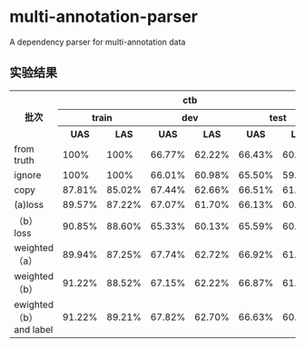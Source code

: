 # multi-annotation-parser
A dependency parser for multi-annotation data

## 实验结果
<table>
  <tr>
    <th rowspan="3">批次</th>
    <th colspan="6">ctb</th>
    <th colspan="6">hit</th>
    <th colspan="6">pmt</th>
    <th colspan="6">pmt2020重标</th>
  </tr >
  <tr>
    <th colspan="2">train</th>
    <th colspan="2">dev</th>
    <th colspan="2">test</th>
    <th colspan="2">train</th>
    <th colspan="2">dev</th>
    <th colspan="2">test</th>
    <th colspan="2">train</th>
    <th colspan="2">dev</th>
    <th colspan="2">test</th>
    <th colspan="2">train</th>
    <th colspan="2">dev</th>
    <th colspan="2">test</th>
  </tr >
  <tr>
    <th>UAS</th>
    <th>LAS</th>
    <th>UAS</th>
    <th>LAS</th>
    <th>UAS</th>
    <th>LAS</th>
    <th>UAS</th>
    <th>LAS</th>
    <th>UAS</th>
    <th>LAS</th>
    <th>UAS</th>
    <th>LAS</th>
    <th>UAS</th>
    <th>LAS</th>
    <th>UAS</th>
    <th>LAS</th>
    <th>UAS</th>
    <th>LAS</th>
    <th>UAS</th>
    <th>LAS</th>
    <th>UAS</th>
    <th>LAS</th>
    <th>UAS</th>
    <th>LAS</th>
  </tr>
  <tr>
    <td >from truth</td>
    <td>100%</td>
    <td>100%</td>
    <td>66.77%</td>
    <td>62.22%</td>
    <td>66.43%</td>
    <td>60.85%</td>
    <td>99.93%</td>
    <td>99.87%</td>
    <td>69.91%</td>
    <td>63.78%</td>
    <td>68.22%</td>
    <td>62.13%</td>
    <td>99.93%</td>
    <td>99.89%</td>
    <td>51.27%</td>
    <td>42.33%</td>
    <td>50.91%</td>
    <td>40.27%</td>
    <td>100%</td>
    <td>99.99%</td>
    <td>57.40%</td>
    <td>48.36%</td>
    <td>58.39%</td>
    <td>49.26%</td>
  </tr>
  <tr >
    <td>ignore</td>
    <td>100%</td>
    <td>100%</td>
    <td>66.01%</td>
    <td>60.98%</td>
    <td>65.50%</td>
    <td>59.64%</td>
    <td>99.97%</td>
    <td>99.97%</td>
    <td>69.29%</td>
    <td>62.74%</td>
    <td>68.01%</td>
    <td>61.51%</td>
    <td>99.98%</td>
    <td>99.96%</td>
    <td>47.86%</td>
    <td>38.58%</td>
    <td>47.81%</td>
    <td>37.32%</td>
    <td>100%</td>
    <td>99.99%</td>
    <td>55.29%</td>
    <td>44.71%</td>
    <td>53.89%</td>
    <td>44.48%</td>
    <td>80.45%</td>
  </tr>
   <tr >
    <td>copy</td>
    <td>87.81%</td>
    <td>85.02%</td>
    <td>67.44%</td>
    <td>62.66%</td>
    <td>66.51%</td>
    <td>61.13%</td>
    <td>88.46%</td>
    <td>84.93%</td>
    <td>68.95%</td>
    <td>62.39%</td>
    <td>67.96%</td>
    <td>61.71%</td>
    <td>80.91%</td>
    <td>75.09%</td>
    <td>50.96%</td>
    <td>41.12%</td>
    <td>49.51%</td>
    <td>38.83%</td>
    <td>80.45%</td>
    <td>74.40%</td>
    <td>53.67%</td>
    <td>41.58%</td>
    <td>53.07%</td>
    <td>41.89%</td>
  </tr>
  <tr >
    <td>(a)loss</td>
    <td>89.57%</td>
    <td>87.22%</td>
    <td>67.07%</td>
    <td>61.70%</td>
    <td>66.13%</td>
    <td>60.89%</td>
    <td>88.69%</td>
    <td>71.44%</td>
    <td>69.07%</td>
    <td>52.66%</td>
    <td>68.87%</td>
    <td>52.36%</td>
    <td>79.53%</td>
    <td>72.96%</td>
    <td>51.02%</td>
    <td>40.89%</td>
    <td>50.49%</td>
    <td>39.61%</td>
    <td>73.84%</td>
    <td>66.27%</td>
    <td>53.31%</td>
    <td>41.14%</td>
    <td>52.81%</td>
    <td>41.29%</td>
  </tr>
  <tr >
    <td>（b）loss</td>
    <td>90.85%</td>
    <td>88.60%</td>
    <td>65.33%</td>
    <td>60.13%</td>
    <td>65.59%</td>
    <td>60.40%</td>
    <td>91.20%</td>
    <td>71.79%</td>
    <td>69.87%</td>
    <td>53.03%</td>
    <td>68.89%</td>
    <td>51.91%</td>
    <td>81.91%</td>
    <td>75.37%</td>
    <td>50.96%</td>
    <td>41.00%</td>
    <td>50.63%</td>
    <td>39.57%</td>
    <td>74.62%</td>
    <td>65.96%</td>
    <td>52.41%</td>
    <td>41.62%</td>
    <td>54.50%</td>
    <td>43.13%</td>
  </tr>
  <tr>
    <td>weighted（a）</td>
    <td>89.94%</td>
    <td>87.25%</td>
    <td>67.74%</td>
    <td>62.72%</td>
    <td>66.92%</td>
    <td>61.47%</td>
    <td>89.00%</td>
    <td>85.11%</td>
    <td>70.05%</td>
    <td>64.09%</td>
    <td>68.27%</td>
    <td>62.04%</td>
    <td>80.53%</td>
    <td>74.31%</td>
    <td>52.14%</td>
    <td>42.33%</td>
    <td>50.24%</td>
    <td>39.91%</td>
    <td>73.86%</td>
    <td>65.05%</td>
    <td>52.90%</td>
    <td>40.28%</td>
    <td>52.83%</td>
    <td>41.13%</td>
  </tr>
  <tr>
    <td>weighted（b）</td>
    <td>91.22%</td>
    <td>88.52%</td>
    <td>67.15%</td>
    <td>62.22%</td>
    <td>66.87%</td>
    <td>61.34%</td>
    <td>91.27%</td>
    <td>88.05%</td>
    <td>69.83%</td>
    <td>63.58%</td>
    <td>68.78%</td>
    <td>62.53%</td>
    <td>82.20%</td>
    <td>75.68%</td>
    <td>51.04%</td>
    <td>40.78%</td>
    <td>49.77%</td>
    <td>39.39%</td>
    <td>74.87%</td>
    <td>66.46%</td>
    <td>53.35%</td>
    <td>41.46%</td>
    <td>54.44%</td>
    <td>43.72%</td>
  </tr>
  <tr>
    <td>ewighted（b）and label</td>
    <td>91.22%</td>
    <td>89.21%</td>
    <td>67.82%</td>
    <td>62.70%</td>
    <td>66.63%</td>
    <td>60.98%</td>
    <td>91.32%</td>
    <td>88.54%</td>
    <td>70.01%</td>
    <td>63.88%</td>
    <td>68.44%</td>
    <td>62.18%</td>
    <td>80.98%</td>
    <td>74.41%</td>
    <td>50.68%</td>
    <td>40.38%</td>
    <td>49.91%</td>
    <td>39.21%</td>
    <td>74.67%</td>
    <td>66.59%</td>
    <td>51.85%</td>
    <td>40.57%</td>
    <td>52.37%</td>
    <td>41.47%</td>
  </tr>
</table>
